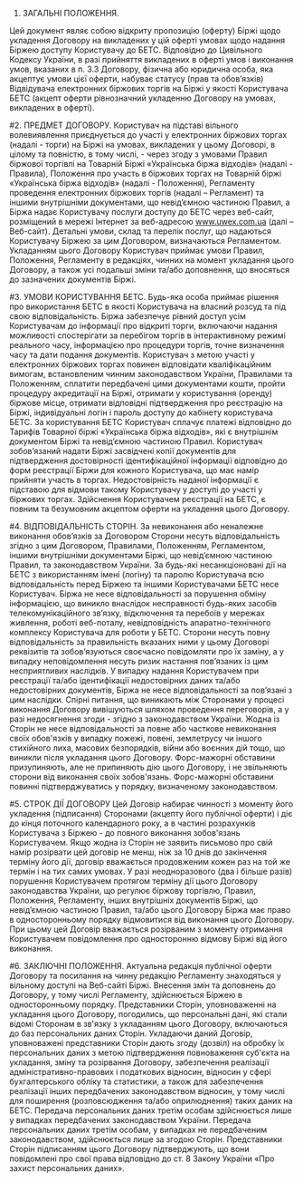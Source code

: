 1. ЗАГАЛЬНІ ПОЛОЖЕННЯ.

Цей документ являє собою відкриту пропозицію (оферту) Біржі щодо укладення Договору на викладених у цій оферті умовах щодо надання Біржею доступу Користувачу до БЕТС.
Відповідно до Цивільного Кодексу України, в разі прийняття викладених в оферті умов і виконання умов, вказаних в п. 3.3 Договору, фізична або юридична особа, яка акцептує умови цієї оферти, набуває статусу (прав та обов’язків) Відвідувача електронних біржових торгів на Біржі у якості Користувача БЕТС (акцепт оферти рівнозначний укладенню Договору на умовах, викладених в оферті). 

#2. ПРЕДМЕТ ДОГОВОРУ.
Користувач на підставі вільного волевиявлення приєднується до участі у електронних біржових торгах  (надалі - торги) на Біржі на умовах, викладених у цьому Договорі, в цілому та повністю, в тому числі, - через згоду з умовами Правил біржової торгівлі на Товарній Біржі «Українська біржа відходів» (надалі - Правила), Положення про участь в біржових торгах на Товарній біржі «Українська біржа відходів» (надалі - Положення), Регламенту проведення електронних біржових торгів (надалі – Регламент) та іншими  внутрішніми документами, що невід’ємною частиною Правил, а Біржа надає Користувачу послуги доступу до БЕТС через веб-сайт, розміщений в мережі Інтернет за веб-адресою www.uwex.com.ua (далі – Веб-сайт).
Детальні умови, склад та перелік послуг, що надаються Користувачу Біржею за цим Договором, визначаються Регламентом.
Укладанням цього Договору Користувач приймає умови Правил, Положення, Регламенту в редакціях, чинних на момент укладання цього Договору, а також усі подальші зміни та/або доповнення, що вносяться до зазначених документів Біржі.

#3. УМОВИ КОРИСТУВАННЯ БЕТС.
Будь-яка особа приймає рішення про використання БЕТС в якості Користувача на власний розсуд та під свою відповідальність.
Біржа забезпечує рівний доступ усім Користувачам до інформації про відкриті торги, включаючи надання можливості спостерігати за перебігом торгів в інтерактивному режимі реального часу, інформацією про процедури торгів, точне визначення часу та дати подання документів.
Користувач з метою участі у електронних біржових торгах повинен відповідати кваліфікаційним вимогам, встановленим чинним законодавством України, Правилами та Положенням, сплатити передбачені цими документами  кошти, пройти процедуру акредитації на Біржі, отримати у користування (оренду) біржове місце, отримати відповідні підтвердження про реєстрацію на Біржі, індивідуальні логін і пароль доступу до кабінету користувача БЕТС.
За користування БЕТС Користувач сплачує платежі відповідно до Тарифів Товарної біржі «Українська біржа відходів», які є внутрішнім документом Біржі та невід’ємною частиною Правил.
Користувач зобов’язаний надати Біржі засвідчені копії документів для підтвердження достовірності ідентифікаційної інформації відповідно до форм реєстрації Біржи для кожного Користувача, що має намір прийняти участь в торгах. Недостовірність наданої інформації є підставою для відмови такому Користувачу у доступі до участі у біржових торгах.
Здійснення Користувачем реєстрації на БЕТС, є повним та безумовним акцептом оферти на укладення цього Договору.

#4. ВІДПОВІДАЛЬНІСТЬ СТОРІН.
За невиконання або неналежне виконання обов’язків за Договором Сторони несуть відповідальність згідно з цим Договором, Правилами, Положенням, Регламентом,  іншими внутрішніми документами Біржі, що невід’ємною частиною Правил,  та законодавством України.
За будь-які несанкціоновані дії на БЕТС з використанням імені (логіну) та паролю Користувача всю відповідальність перед Біржею та іншими Користувачами БЕТС несе Користувач.
Біржа не несе відповідальності за порушення обміну інформацією, що виникло внаслідок несправності будь-яких засобів телекомунікаційного зв’язку, відключення та перебоїв у мережах живлення, роботі веб-поталу, невідповідність апаратно-технічного комплексу Користувача для роботи у БЕТС.
Сторони несуть повну відповідальність за правильність вказаних ними у цьому Договорі реквізитів та зобов’язуються своєчасно повідомляти про їх заміну, а у випадку неповідомлення несуть ризик настання пов’язаних із цим несприятливих наслідків.
У випадку надання Користувачем при реєстрації та/або ідентифікації недостовірних даних та/або недостовірних документів, Біржа не несе відповідальності за пов’язані з цим наслідки.
Спірні питання, що виникають між Сторонами у процесі виконання Договору вивішуються шляхом проведення переговорів, а у pазі недосягнення згоди - згідно з законодавством України.
Жодна із Сторін не несе відповідальності за повне або часткове невиконання своїх обов'язків у випадку пожежі, повені, землетрусу чи іншого стихійного лиха, масових безпорядків, війни або воєнних дій тощо, що виникли після укладання цього Договору. Форс-мажорні обставини призупиняють, але не припиняють дію цього Договору, і не звільняють сторони від виконання своїх зобов'язань. Форс-мажорні обставини повинні підтверджуватись у порядку, визначеному законодавством.

#5. СТРОК ДІЇ ДОГОВОРУ
Цей Договір набирає чинності з моменту його укладення (підписання) Сторонами (акцепту його публічної оферти) і діє до кінця поточного календарного року, а в частині розрахунків Користувача з Біржею - до повного виконання зобов'язань Користувачем.
Якщо жодна із Сторін не заявить письмово про свій намір розірвати цей договір не менш, ніж за 10 днів до закінчення терміну його дії, договір вважається продовженим кожен раз на той же термін і на тих самих умовах.
У разі неодноразового (два і більше разів) порушення Користувачем протягом терміну дії цього Договору законодавства України, що регулює біржову торгівлю, Правил, Положення, Регламенту,  інших внутрішніх документів Біржі, що невід’ємною частиною Правил, та/або цього Договору Біржа має право в односторонньому порядку відмовитися від виконання цього Договору. При цьому цей Договір вважається розірваним з моменту отримання Користувачем повідомлення про односторонню відмову Біржі від його виконання.

#6. ЗАКЛЮЧНІ ПОЛОЖЕННЯ.
Актуальна редакція публічної оферти Договору та посилання на чинну редакцію Регламенту знаходяться у вільному доступі на Веб-сайті Біржі.
Внесення змін та доповнень до Договору, у тому числі Регламенту, здійснюється Біржею в односторонньому порядку.
Представники Сторін, уповноваженні на укладання цього Договору, погодились, що персональні дані, які стали відомі Сторонам в зв'язку з укладанням цього Договору, включаються до баз персональних даних Сторін. Укладаючи даний Договір, уповноважені представники Сторін дають згоду (дозвіл) на обробку їх персональних даних з метою підтвердження повноваження суб'єкта на укладання, зміну та розірвання Договору, забезпечення реалізації адміністративно-правових і податкових відносин, відносин у сфері бухгалтерського обліку та статистики, а також для забезпечення реалізації інших передбачених законодавством відносин, у тому числі для поширення (розповсюдження та/або оприлюднення) таких даних на БЕТС.
Передача персональних даних третім особам здійснюється лише у випадках передбачених законодавством України. Передача персональних даних третім особам, у випадках не передбаченим законодавством, здійснюється лише за згодою Сторін. Представники Сторін підписанням цього Договору підтверджують, що вони повідомлені про свої права відповідно до ст. 8 Закону України «Про захист персональних даних».
